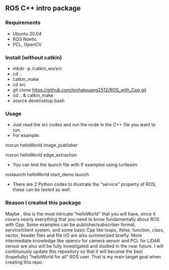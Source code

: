 
## ROS C++ intro package

### Requirements
* Ubuntu 20.04
* ROS Noetic
* PCL, OpenCV 
### Install (without catkin)
* mkdir -p /catkin_ws/src
* cd ..
* catkin_make
* cd src
* git clone https://github.com/lenhatquang2512/ROS_with_Cpp.git
* cd .. & catkin_make
* source devel/setup.bash


### Usage
 * Just read the src codes and run the node in the C++ file you want to run.
 * For example:
 
 rosrun helloWorld image_publisher
 
 rosrun helloWorld edge_extraction
 
 * You can test the launch file with tf examples using turtlesim:
 
 roslaunch helloWorld start_demo.launch
 
 * There are 2 Python codes to illustrate the "service" property of ROS, these can be tested as well.

### Reason I created this package

Maybe , this is the most intricate "helloWorld" that you will have, since it covers nearly everything that you need to know fundamentally about ROS with Cpp. Some examples can be publisher/subscriber format, service/client system, and some basic Cpp like loops, ifelse, function, class, vector, header files and file I/O are also summerized briefly. More intermediate knowledge like opencv for camera sensor and PCL for LiDAR sensor are also will be fully investigated and studied in the near future. I will continuously update this repository so that it will become the best (hopefully) "helloWorld for all" ROS user. That is my main target goal when creating this repo. 


